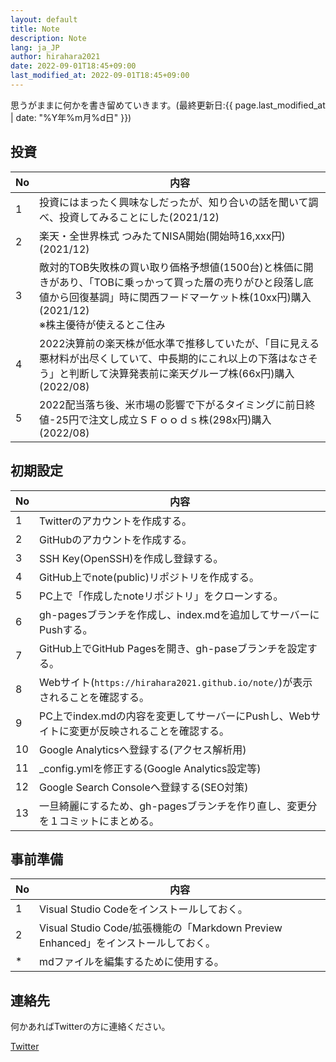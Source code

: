 ```yaml
---
layout: default
title: Note
description: Note
lang: ja_JP
author: hirahara2021
date: 2022-09-01T18:45+09:00
last_modified_at: 2022-09-01T18:45+09:00
---
```

<!-- Global site tag (gtag.js) - Google Analytics -->
<script async src="https://www.googletagmanager.com/gtag/js?id=G-TD28YG2FQ0"></script>
<script>
  window.dataLayer = window.dataLayer || [];
  function gtag(){dataLayer.push(arguments);}
  gtag('js', new Date());

  gtag('config', 'G-TD28YG2FQ0');
</script>

思うがままに何かを書き留めていきます。(最終更新日:{{ page.last_modified_at | date: "%Y年%m月%d日" }})

## 投資

|No|内容|
|--|--|
|1|投資にはまったく興味なしだったが、知り合いの話を聞いて調べ、投資してみることにした(2021/12)|
|2|楽天・全世界株式 つみたてNISA開始(開始時16,xxx円)(2021/12)|
|3|敵対的TOB失敗株の買い取り価格予想値(1500台)と株価に開きがあり、「TOBに乗っかって買った層の売りがひと段落し底値から回復基調」時に関西フードマーケット株(10xx円)購入(2021/12)<br>※株主優待が使えるとこ住み|
|4|2022決算前の楽天株が低水準で推移していたが、「目に見える悪材料が出尽くしていて、中長期的にこれ以上の下落はなさそう」と判断して決算発表前に楽天グループ株(66x円)購入(2022/08)|
|5|2022配当落ち後、米市場の影響で下がるタイミングに前日終値-25円で注文し成立ＳＦｏｏｄｓ株(298x円)購入(2022/08)|

## 初期設定

|No|内容|
|--|--|
|1|Twitterのアカウントを作成する。|
|2|GitHubのアカウントを作成する。|
|3|SSH Key(OpenSSH)を作成し登録する。|
|4|GitHub上でnote(public)リポジトリを作成する。|
|5|PC上で「作成したnoteリポジトリ」をクローンする。|
|6|gh-pagesブランチを作成し、index.mdを追加してサーバーにPushする。|
|7|GitHub上でGitHub Pagesを開き、gh-paseブランチを設定する。|
|8|Webサイト(`https://hirahara2021.github.io/note/`)が表示されることを確認する。|
|9|PC上でindex.mdの内容を変更してサーバーにPushし、Webサイトに変更が反映されることを確認する。|
|10|Google Analyticsへ登録する(アクセス解析用)|
|11|_config.ymlを修正する(Google Analytics設定等)|
|12|Google Search Consoleへ登録する(SEO対策)|
|13|一旦綺麗にするため、gh-pagesブランチを作り直し、変更分を１コミットにまとめる。|

## 事前準備

|No|内容|
|--|--|
|1|Visual Studio Codeをインストールしておく。|
|2|Visual Studio Code/拡張機能の「Markdown Preview Enhanced」をインストールしておく。|
|*|mdファイルを編集するために使用する。|

## 連絡先

何かあればTwitterの方に連絡ください。

[Twitter](https://twitter.com/hirahara2021)
